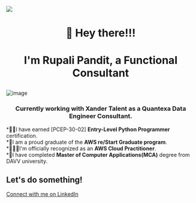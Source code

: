 ![](https://komarev.com/ghpvc/?username=rupspan28995&color=blue)
#   <p align="center">            👋 Hey there!!! </p>
#   <p align="center"> I'm Rupali Pandit, a Functional Consultant </p>
![image](https://github.com/rupspan28995/rupspan28995/assets/125072518/4fc5f5e9-e206-4cb7-b7cd-b60c5f8c21ff)
### <p align="center">Currently working with Xander Talent as a Quantexa Data Engineer Consultant.</p>
*🙋‍♂️I have earned	[PCEP-30-02] **Entry-Level Python Programmer** certification.  <br />
*🌟I am a proud graduate of the **AWS re/Start Graduate program**.<br />
*👨🏻‍💻I'm officially recognized as an **AWS Cloud Practitioner**.<br />
*📖I have completed **Master of Computer Applications(MCA)** degree from DAVV university.<br />
## Let's do something!
[Connect with me on LinkedIn](https://www.linkedin.com/in/rupali-pandit-a1113b242 )
<!---
rupspan28995/rupspan28995 is a ✨ special ✨ repository because its `README.md` (this file) appears on your GitHub profile.
You can click the Preview link to take a look at your changes.
--->
